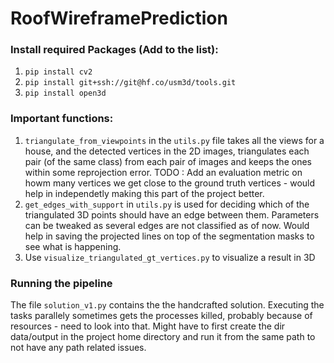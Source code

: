 # RoofWireframePrediction

### Install required Packages (Add to the list):

1. `pip install cv2`
2. `pip install git+ssh://git@hf.co/usm3d/tools.git` 
3. `pip install open3d`

### Important functions: 
1. `triangulate_from_viewpoints` in the `utils.py` file takes all the views for a house, and the detected vertices in the 2D images, triangulates each pair (of the same class) from each pair of images and keeps the ones within some reprojection error. TODO :  Add an evaluation metric on howm many vertices we get close to the ground truth vertices - would help in independetly making this part of the project better.
2. `get_edges_with_support` in `utils.py` is used for deciding which of the triangulated 3D points should have an edge between them. Parameters can be tweaked as several edges are not classified as of now. Would help in saving the projected lines on top of the segmentation masks to see what is happening.
3. Use `visualize_triangulated_gt_vertices.py` to visualize a result in 3D

### Running the pipeline
The file `solution_v1.py` contains the the handcrafted solution. Executing the tasks parallely sometimes gets the processes killed, probably because of resources - need to look into that. 
Might have to first create the dir data/output in the project home directory and run it from the same path to not have any path related issues.
